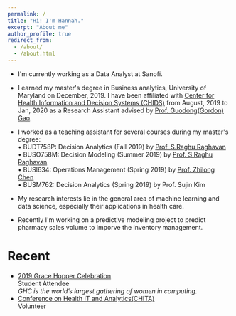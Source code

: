 ```yaml
---
permalink: /
title: "Hi! I'm Hannah."
excerpt: "About me"
author_profile: true
redirect_from: 
  - /about/
  - /about.html
---
```

* I'm currently working as a Data Analyst at Sanofi.

* I earned my master's degree in Business analytics, University of Maryland on December, 2019. I have been affiliated with [Center for Health Information and Decision Systems (CHIDS)](https://www.rhsmith.umd.edu/centers-excellence/center-health-information-decision-systems) from August, 2019 to Jan, 2020 as a Research Assistant advised by [Prof. Guodong(Gordon) Gao](http://scholar.rhsmith.umd.edu/ggao). 
* I worked as a teaching assistant for several courses during my master's degree: <br />
•	BUDT758P: Decision Analytics  (Fall 2019) by [Prof. S.Raghu Raghavan](http://terpconnect.umd.edu/~raghavan/)<br />
•	BUSO758M: Decision Modeling  (Summer 2019) by [Prof. S.Raghu Raghavan](http://terpconnect.umd.edu/~raghavan/)<br />
•	BUSI634: Operations Management (Spring 2019) by [Prof. Zhilong Chen](http://scholar.rhsmith.umd.edu/zchen/research-interests)<br />
•	BUSM762: Decision Analytics (Spring 2019) by Prof. Sujin Kim<br />

* My research interests lie in the general area of machine learning and data science, especially their applications in health care.
* Recently I'm working on a predictive modeling project to predict pharmacy sales volume to imporve the inventory management.


# Recent
* [2019 Grace Hopper Celebration](https://ghc.anitab.org/calendar/2019-grace-hopper-celebration/) <br />
Student Attendee<br />
_GHC is the world’s largest gathering of women in computing._
* [Conference on Health IT and Analytics(CHITA)](https://www.rhsmith.umd.edu/centers-excellence/center-health-information-decision-systems/initiatives-programs/chita)<br />
Volunteer
